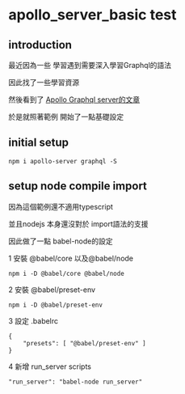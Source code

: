 # apollo_server_basic test


## introduction

最近因為一些 學習遇到需要深入學習Graphql的語法

因此找了一些學習資源

然後看到了 [Apollo Graphql server的文章](https://medium.com/@Whien/%E4%BD%BF%E7%94%A8-apollo-graphql-server-%E6%92%B0%E5%AF%AB-api-%E5%AE%89%E8%A3%9D-query-704be7ce6301)

於是就照著範例 開始了一點基礎設定

## initial setup

```shell=
npm i apollo-server graphql -S
```

## setup node compile import 

因為這個範例還不適用typescript 

並且nodejs 本身還沒對於 import語法的支援

因此做了一點 babel-node的設定

1 安裝 @babel/core 以及@babel/node
```shell=
npm i -D @babel/core @babel/node
```

2 安裝 @babel/preset-env
```shell=
npm i -D @babel/preset-env
```

3 設定 .babelrc
```javascript==
{
    "presets": [ "@babel/preset-env" ]
}
```

4 新增 run_server scripts
```javascript==
"run_server": "babel-node run_server"
```